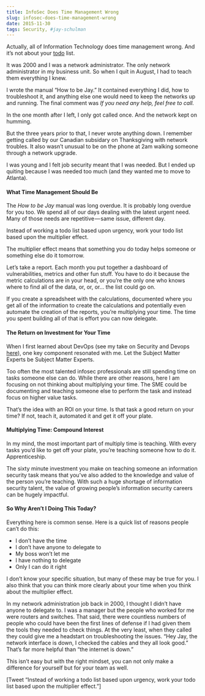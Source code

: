 ```yaml
---
title: InfoSec Does Time Management Wrong
slug: infosec-does-time-management-wrong
date: 2015-11-30
tags: Security, #jay-schulman
---
```


Actually, all of Information Technology does time management wrong. And it’s not about your [todo](https://www.jayschulman.com/why-to-do-apps-dont-work/) list.

It was 2000 and I was a network administrator. The only network administrator in my business unit. So when I quit in August, I had to teach them everything I knew.

I wrote the manual “How to be Jay.” It contained everything I did, how to troubleshoot it, and anything else one would need to keep the networks up and running. The final comment was *If you need any help, feel free to call.*

In the one month after I left, I only got called once. And the network kept on humming.

But the three years prior to that, I never wrote anything down. I remember getting called by our Canadian subsidary on Thanksgiving with network troubles. It also wasn’t unusual to be on the phone at 2am walking someone through a network upgrade.

I was young and I felt job security meant that I was needed. But I ended up quiting because I was needed too much (and they wanted me to move to Atlanta).

#### **What Time Management Should Be**

The *How to be Jay* manual was long overdue. It is probably long overdue for you too. We spend all of our days dealing with the latest urgent need. Many of those needs are repetitive — same issue, different day.

Instead of working a todo list based upon urgency, work your todo list based upon the multiplier effect.

The multiplier effect means that something you do today helps someone or something else do it tomorrow.

Let’s take a report. Each month you put together a dashboard of vulnerabilities, metrics and other fun stuff. You have to do it because the metric calculations are in your head, or you’re the only one who knows where to find all of the data, or, or, or… the list could go on.

If you create a spreadsheet with the calculations, documented where you get all of the information to create the calculations and potentially even automate the creation of the reports, you’re multiplying your time. The time you spent building all of that is effort you can now delegate.

#### The Return on Investment for Your Time

When I first learned about DevOps (see my take on Security and Devops [here](https://www.jayschulman.com/why-security-needs-devops/)), one key component resonated with me. Let the Subject Matter Experts be Subject Matter Experts.

Too often the most talented infosec professionals are still spending time on tasks someone else can do. While there are other reasons, here I am focusing on not thinking about multiplying your time. The SME could be documenting and teaching someone else to perform the task and instead focus on higher value tasks.

That’s the idea with an ROI on your time. Is that task a good return on your time? If not, teach it, automated it and get it off your plate.

#### Multiplying Time: Compound Interest

In my mind, the most important part of multiply time is teaching. With every tasks you’d like to get off your plate, you’re teaching someone how to do it. Apprenticeship.

The sixty minute investment you make on teaching someone an information security task means that you’ve also added to the knowledge and value of the person you’re teaching. With such a huge shortage of information security talent, the value of growing people’s information security careers can be hugely impactful.

#### So Why Aren’t I Doing This Today?

Everything here is common sense. Here is a quick list of reasons people can’t do this:

- I don’t have the time
- I don’t have anyone to delegate to
- My boss won’t let me
- I have nothing to delegate
- Only I can do it right

I don’t know your specific situation, but many of these may be true for you. I also think that you can think more clearly about your time when you think about the multiplier effect.

In my network administration job back in 2000, I thought I didn’t have anyone to delegate to. I was a manager but the people who worked for me were routers and switches. That said, there were countless numbers of people who could have been the first lines of defense if I had given them the tools they needed to check things. At the very least, when they called they could give me a headstart on troubleshooting the issues. “Hey Jay, the network interface is down, I checked the cables and they all look good.” That’s far more helpful than “the internet is down.”

This isn’t easy but with the right mindset, you can not only make a difference for yourself but for your team as well.

[Tweet “Instead of working a todo list based upon urgency, work your todo list based upon the multiplier effect.”]
